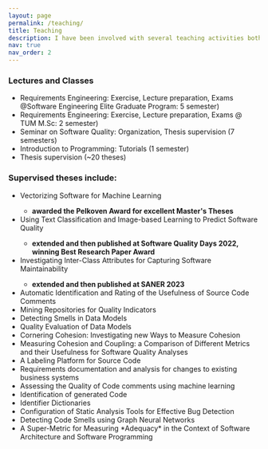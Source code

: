 ```yaml
---
layout: page
permalink: /teaching/
title: Teaching
description: I have been involved with several teaching activities both during my time at Technical University of Munich and msg research
nav: true
nav_order: 2
---
```




### Lectures and Classes
<ul>
    <li>Requirements Engineering: Exercise, Lecture preparation, Exams  @Software Engineering Elite Graduate Program: 5 semester) </li>
    <li>Requirements Engineering: Exercise, Lecture preparation, Exams  @ TUM M.Sc: 2 semester) </li>
    <li>Seminar on Software Quality: Organization, Thesis supervision (7 semesters) </li>
    <li>Introduction to Programming: Tutorials (1 semester) </li>
    <li>Thesis supervision (~20 theses) </li>
</ul>



### Supervised theses include: 
<ul>
    <li> Vectorizing Software for Machine Learning</li>
        <ul><li><b>awarded the Pelkoven Award for excellent Master's Theses</b> </li></ul>
    <li>Using Text Classification and Image-based Learning to Predict Software Quality </li>
        <ul><li><b>extended and then published at Software Quality Days 2022, winning Best Research Paper Award</b></li></ul>
    <li>Investigating Inter-Class Attributes for Capturing Software Maintainability </li>
         <ul><li><b>extended and then published at SANER 2023</b></li></ul>
    <li>Automatic Identification and Rating of the Usefulness of Source Code Comments</li>
    <li>Mining Repositories for Quality Indicators</li>
    <li>Detecting Smells in Data Models</li>
    <li>Quality Evaluation of Data Models</li>
    <li>Cornering Cohesion: Investigating new Ways to Measure Cohesion</li>
    <li>Measuring Cohesion and Coupling: a Comparison of Different Metrics and their Usefulness for Software Quality Analyses</li>
    <li>A Labeling Platform for Source Code</li>
    <li>Requirements documentation and analysis for changes to existing business systems</li>
    <li>Assessing the Quality of Code comments using machine learning</li>
    <li>Identification of generated Code</li>
    <li>Identifier Dictionaries</li>
    <li>Configuration of Static Analysis Tools for Effective Bug Detection</li>
    <li>Detecting Code Smells using Graph Neural Networks</li>
    <li>A Super-Metric for Measuring *Adequacy* in the Context of Software  Architecture and Software Programming</li>
</ul>

